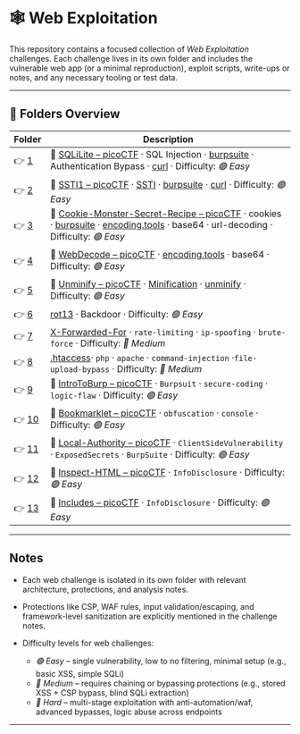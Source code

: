 # 🕸 Web Exploitation

This repository contains a focused collection of *Web Exploitation* challenges. Each challenge lives in its own folder and includes the vulnerable web app (or a minimal reproduction), exploit scripts, write-ups or notes, and any necessary tooling or test data.

---

## 📁 Folders Overview

| Folder              | Description                                                                                                                                                                                                                                                                                                                     |
| ------------------- | ------------------------------------------------------------------------------------------------------------------------------------------------------------------------------------------------------------------------------------------------------------------------------------------------------------------------------- |
| 👉 [1](./chall/1/)   | 🔗 [SQLiLite – picoCTF](https://play.picoctf.org/practice/challenge/304?category=1&page=3) · SQL Injection · [burpsuite](https://www.kali.org/tools/burpsuite/) · Authentication Bypass · [curl](https://man7.org/linux/man-pages/man1/curl.1.html) · Difficulty: *🟢 Easy*                                                       |
| 👉 [2](./chall/2/)   | 🔗 [SSTI1 – picoCTF](https://play.picoctf.org/practice/challenge/492?category=1&page=1) · [SSTI](https://www.yeswehack.com/learn-bug-bounty/server-side-template-injection-exploitation) · [burpsuite](https://www.kali.org/tools/burpsuite/) · [curl](https://man7.org/linux/man-pages/man1/curl.1.html) · Difficulty: *🟢 Easy* |
| 👉 [3](./chall/3/)   | 🔗 [Cookie-Monster-Secret-Recipe – picoCTF](https://play.picoctf.org/practice/challenge/469?category=1&page=1) · cookies · [burpsuite](https://www.kali.org/tools/burpsuite/) · [encoding.tools](https://encoding.tools/) · base64 · url-decoding · Difficulty: *🟢 Easy*                                                         |
| 👉 [4](./chall/4/)   | 🔗 [WebDecode – picoCTF](https://play.picoctf.org/practice/challenge/427?category=1&page=1) · [encoding.tools](https://encoding.tools/) · base64 · Difficulty: *🟢 Easy*                                                                                                                                                          |
| 👉 [5](./chall/5/)   | 🔗 [Unminify – picoCTF](https://play.picoctf.org/practice/challenge/426?category=1&page=1) · [Minification](<https://en.wikipedia.org/wiki/Minification_(programming)>) · [unminify](https://www.htmlstrip.com/unminify-html) · Difficulty: *🟢 Easy*                                                                             |
| 👉 [6](./chall/6/)   | [rot13](https://rot13.com/) · Backdoor · Difficulty: *🟢 Easy*                                                                                                                                                                                                                                                                   |
| 👉 [7](./chall/7/)   | [X-Forwarded-For](https://en.wikipedia.org/wiki/X-Forwarded-For) · `rate-limiting` · `ip-spoofing` · `brute-force` · Difficulty: *🔵 Medium*                                                                                                                                                                                     |
| 👉 [8](./chall/8/)   | [.htaccess](https://httpd.apache.org/docs/current/howto/htaccess.html)· `php` · `apache` · `command-injection` ·`file-upload-bypass` · Difficulty: *🔵 Medium*                                                                                                                                                                   |
| 👉 [9](./chall/9/)   | 🔗 [IntroToBurp – picoCTF](https://play.picoctf.org/practice/challenge/419?category=1&page=1) · `Burpsuit` · `secure-coding` · `logic-flaw` · Difficulty: *🟢 Easy*                                                                                                                                                               |
| 👉 [10](./chall/10/) | 🔗 [Bookmarklet – picoCTF](https://play.picoctf.org/practice/challenge/406?category=1&page=1) · `obfuscation` · `console` · Difficulty: *🟢 Easy*                                                                                                                                                                                 |
| 👉 [11](./chall/11/) | 🔗 [Local-Authority – picoCTF](https://play.picoctf.org/practice/challenge/278?category=1&page=1) · `ClientSideVulnerability` · `ExposedSecrets` · `BurpSuite` · Difficulty: *🟢 Easy*                                                                                                                                            |
| 👉 [12](./chall/12/) | 🔗 [Inspect-HTML – picoCTF](https://play.picoctf.org/practice/challenge/275?category=1&page=1) · `InfoDisclosure` · Difficulty: *🟢 Easy*                                                                                                                                                                                         |
| 👉 [13](./chall/13/) | 🔗 [Includes – picoCTF](https://play.picoctf.org/practice/challenge/274?category=1&page=1) · `InfoDisclosure` · Difficulty: *🟢 Easy*                                                                                                                                                                                             |

---

## Notes

- Each web challenge is isolated in its own folder with relevant architecture, protections, and analysis notes.
- Protections like CSP, WAF rules, input validation/escaping, and framework-level sanitization are explicitly mentioned in the challenge notes.
- Difficulty levels for web challenges:

  - *🟢 Easy* – single vulnerability, low to no filtering, minimal setup (e.g., basic XSS, simple SQLi)
  - *🔵 Medium* – requires chaining or bypassing protections (e.g., stored XSS + CSP bypass, blind SQLi extraction)
  - *🔴 Hard* – multi-stage exploitation with anti-automation/waf, advanced bypasses, logic abuse across endpoints

---